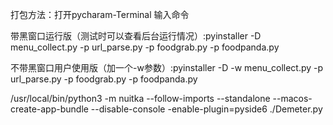 打包方法：打开pycharam-Terminal 输入命令

带黑窗口运行版（测试时可以查看后台运行情况）:pyinstaller -D menu_collect.py -p url_parse.py -p foodgrab.py -p foodpanda.py

不带黑窗口用户使用版（加一个-w参数）:pyinstaller -D -w menu_collect.py -p url_parse.py -p foodgrab.py -p foodpanda.py



/usr/local/bin/python3 -m nuitka --follow-imports --standalone --macos-create-app-bundle --disable-console -enable-plugin=pyside6 ./Demeter.py 

